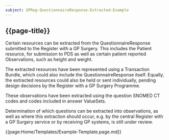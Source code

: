 ```yaml
---
subject: GPReg-QuestionnaireResponse-Extracted-Example
---
```


## {{page-title}}

Certain resources can be extracted from the QuestionnaireResponse submitted to the Register with a GP Surgery. This includes the Patient resource, for submission to PDS as well as certain patient reported Observations, such as height and weight.

The extracted resources have been represented using a Transaction Bundle, which could also include the QuestionnaireResponse itself. Equally, the extracted resources could also be held or sent individually, pending design decisions by the Register with a GP Surgery Programme.
 
These observations have been extracted using the question SNOMED CT codes and codes included in answer ValueSets.

Determination of which questions can be extracted into observations, as well as where this extraction should occur, e.g. by the central Register with a GP Surgery service or by receiving GP systems, is still under review.

{{page:Home/Templates/Example-Template.page.md}}